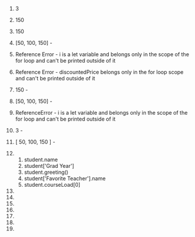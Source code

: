 1. 3 
2. 150
3. 150
4. [50, 100, 150] -
5. Reference Error - i is a let variable and belongs only in the scope of the for loop and can't be printed outside of it
6. Reference Error - discountedPrice belongs only in the for loop scope and can't be printed outside of it 
7. 150 - 
8. [50, 100, 150] -
9. ReferenceError - i is a let variable and belongs only in the scope of the for loop and can't be printed outside of it
10. 3 - 
11. [ 50, 100, 150 ] - 
12. 
    1. student.name
    2. student['Grad Year']
    3. student.greeting()
    4. student['Favorite Teacher'].name
    5. student.courseLoad[0]

13. 
14. 
15. 

16. 

17. 

18. 
19. 